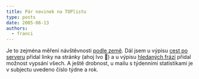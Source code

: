 ```yaml
---
title: Pár novinek na TOPlistu
type: posts
date: 2005-06-13
authors:
  - franci
---
```

Je to zejména měření návštěvnosti [podle země](http://www.toplist.cz/stat/?menu=32768&kdy=dnes&n=1).
Dál jsem u výpisu [cest po serveru](http://www.toplist.cz/stat/?profi=64&kdy=dnes&n=1) přidal linky na stránky (ahoj Ivo 🙂) a u výpisu [hledaných frází](http://www.toplist.cz/stat/?profi=128&kdy=dnes&n=1) přidal možnost vypsání všech.
A ještě drobnost, u mailu s týdenními statistikami je v subjectu uvedeno číslo týdne a rok.